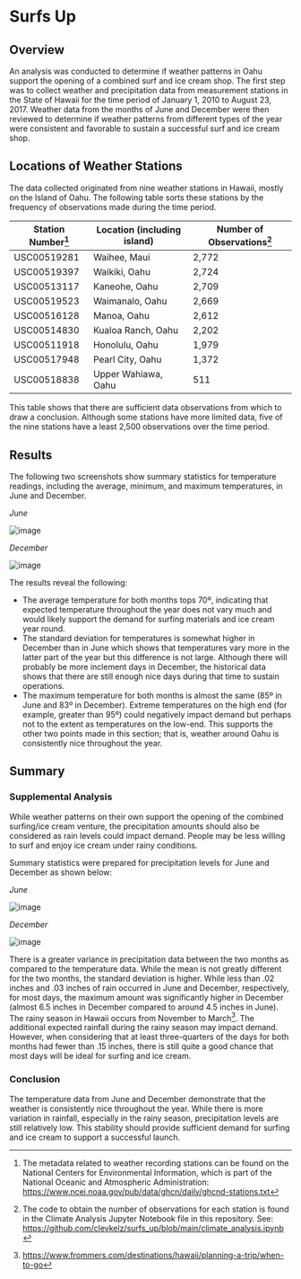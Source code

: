 # Surfs Up
## Overview

An analysis was conducted to determine if weather patterns in Oahu support the opening of a combined surf and ice cream shop.  The first step was to collect weather and precipitation data from measurement stations in the State of Hawaii for the time period of January 1, 2010 to August 23, 2017.  Weather data from the months of June and December were then reviewed to determine if weather patterns from different types of the year were consistent and favorable to sustain a successful surf and ice cream shop.

## Locations of Weather Stations

The data collected originated from nine weather stations in Hawaii, mostly on the Island of Oahu.  The following table sorts these stations by the frequency of observations made during the time period.

|Station Number[^1]|Location (including island)|Number of Observations[^2]|
|--------------|---------------------------|----------------------|
|USC00519281|Waihee, Maui|2,772|
|USC00519397|Waikiki, Oahu|2,724|
|USC00513117|Kaneohe, Oahu|2,709|
|USC00519523|Waimanalo, Oahu|2,669|
|USC00516128|Manoa, Oahu|2,612|
|USC00514830|Kualoa Ranch, Oahu|2,202|
|USC00511918|Honolulu, Oahu|1,979|
|USC00517948|Pearl City, Oahu|1,372|
|USC00518838|Upper Wahiawa, Oahu|511|

This table shows that there are sufficient data observations from which to draw a conclusion.  Although some stations have more limited data, five of the nine stations have a least 2,500 observations over the time period.

## Results

The following two screenshots show summary statistics for temperature readings, including the average, minimum, and maximum temperatures, in June and December.

_June_

![image](https://user-images.githubusercontent.com/106293233/182980680-4559c66b-1091-47fc-8071-c0a665b98572.png)

_December_

![image](https://user-images.githubusercontent.com/106293233/182980740-643b081f-b86e-4a7f-970a-b5fdca1b434d.png)

The results reveal the following:
- The average temperature for both months tops 70º, indicating that expected temperature throughout the year does not vary much and would likely support the demand for surfing materials and ice cream year round.
- The standard deviation for temperatures is somewhat higher in December than in June which shows that temperatures vary more in the latter part of the year but this difference is not large.  Although there will probably be more inclement days in December, the historical data shows that there are still enough nice days during that time to sustain operations.
- The maximum temperature for both months is almost the same (85º in June and 83º in December).  Extreme temperatures on the high end (for example, greater than 95º) could negatively impact demand but perhaps not to the extent as temperatures on the low-end.  This supports the other two points made in this section; that is, weather around Oahu is consistently nice throughout the year.

## Summary

### Supplemental Analysis

While weather patterns on their own support the opening of the combined surfing/ice cream venture, the precipitation amounts should also be considered as rain levels could impact demand.  People may be less willing to surf and enjoy ice cream under rainy conditions. 

Summary statistics were prepared for precipitation levels for June and December as shown below:

_June_

![image](https://user-images.githubusercontent.com/106293233/182982107-58ce7d3e-36c5-4ccb-b638-a614f63ed74c.png)

_December_

![image](https://user-images.githubusercontent.com/106293233/182982622-c4ef08e4-cc09-40ba-ae59-ba07c737cacf.png)

There is a greater variance in precipitation data between the two months as compared to the temperature data.  While the mean is not greatly different for the two months, the standard deviation is higher.  While less than .02 inches and .03 inches of rain occurred in June and December, respectively, for most days, the maximum amount was significantly higher in December (almost 6.5 inches in December compared to around 4.5 inches in June).  The rainy season in Hawaii occurs from November to March[^3]. The additional expected rainfall during the rainy season may impact demand. However, when considering that at least three-quarters of the days for both months had fewer than .15 inches, there is still quite a good chance that most days will be ideal for surfing and ice cream.

### Conclusion

The temperature data from June and December demonstrate that the weather is consistently nice throughout the year.  While there is more variation in rainfall, especially in the rainy season, precipitation levels are still relatively low. This stability should provide sufficient demand for surfing and ice cream to support a successful launch. 

[^1]: The metadata related to weather recording stations can be found on the National Centers for Environmental Information, which is part of the National Oceanic and Atmospheric Administration: https://www.ncei.noaa.gov/pub/data/ghcn/daily/ghcnd-stations.txt
[^2]:  The code to obtain the number of observations for each station is found in the Climate Analysis Jupyter Notebook file in this repository.  See: https://github.com/clevkelz/surfs_up/blob/main/climate_analysis.ipynb
[^3]: https://www.frommers.com/destinations/hawaii/planning-a-trip/when-to-go


